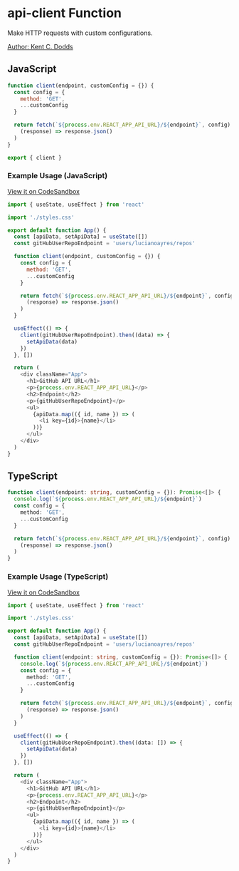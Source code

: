 # api-client Function

Make HTTP requests with custom configurations.

[Author: Kent C. Dodds](https://github.com/kentcdodds/bookshelf 'Author: Kent C. Dodds')

## JavaScript

```javascript
function client(endpoint, customConfig = {}) {
  const config = {
    method: 'GET',
    ...customConfig
  }

  return fetch(`${process.env.REACT_APP_API_URL}/${endpoint}`, config).then(
    (response) => response.json()
  )
}

export { client }
```

### Example Usage (JavaScript)

[View it on CodeSandbox](https://codesandbox.io/s/api-client-javascript-h3nh7h?file=/src/App.js 'Javascript api-client function code snippet')

```javascript
import { useState, useEffect } from 'react'

import './styles.css'

export default function App() {
  const [apiData, setApiData] = useState([])
  const gitHubUserRepoEndpoint = 'users/lucianoayres/repos'

  function client(endpoint, customConfig = {}) {
    const config = {
      method: 'GET',
      ...customConfig
    }

    return fetch(`${process.env.REACT_APP_API_URL}/${endpoint}`, config).then(
      (response) => response.json()
    )
  }

  useEffect(() => {
    client(gitHubUserRepoEndpoint).then((data) => {
      setApiData(data)
    })
  }, [])

  return (
    <div className="App">
      <h1>GitHub API URL</h1>
      <p>{process.env.REACT_APP_API_URL}</p>
      <h2>Endpoint</h2>
      <p>{gitHubUserRepoEndpoint}</p>
      <ul>
        {apiData.map(({ id, name }) => (
          <li key={id}>{name}</li>
        ))}
      </ul>
    </div>
  )
}
```

## TypeScript

```typescript
function client(endpoint: string, customConfig = {}): Promise<[]> {
  console.log(`${process.env.REACT_APP_API_URL}/${endpoint}`)
  const config = {
    method: 'GET',
    ...customConfig
  }

  return fetch(`${process.env.REACT_APP_API_URL}/${endpoint}`, config).then(
    (response) => response.json()
  )
}
```

### Example Usage (TypeScript)

[View it on CodeSandbox](https://codesandbox.io/s/async-river-m2tgbp?file=/src/App.tsx 'TypeScript api-client function code snippet')

```typescript
import { useState, useEffect } from 'react'

import './styles.css'

export default function App() {
  const [apiData, setApiData] = useState([])
  const gitHubUserRepoEndpoint = 'users/lucianoayres/repos'

  function client(endpoint: string, customConfig = {}): Promise<[]> {
    console.log(`${process.env.REACT_APP_API_URL}/${endpoint}`)
    const config = {
      method: 'GET',
      ...customConfig
    }

    return fetch(`${process.env.REACT_APP_API_URL}/${endpoint}`, config).then(
      (response) => response.json()
    )
  }

  useEffect(() => {
    client(gitHubUserRepoEndpoint).then((data: []) => {
      setApiData(data)
    })
  }, [])

  return (
    <div className="App">
      <h1>GitHub API URL</h1>
      <p>{process.env.REACT_APP_API_URL}</p>
      <h2>Endpoint</h2>
      <p>{gitHubUserRepoEndpoint}</p>
      <ul>
        {apiData.map(({ id, name }) => (
          <li key={id}>{name}</li>
        ))}
      </ul>
    </div>
  )
}
```
